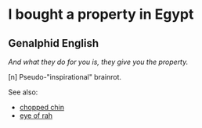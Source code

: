 # I bought a property in Egypt
## Genalphid English

*And what they do for you is, they give you the property.*

[n] Pseudo-"inspirational" brainrot.

See also:
* [chopped chin](chopped-chin.md)
* [eye of rah](eye-of-rah.md)